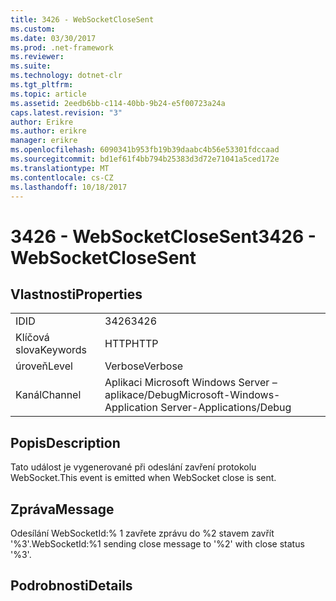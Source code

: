 ```yaml
---
title: 3426 - WebSocketCloseSent
ms.custom: 
ms.date: 03/30/2017
ms.prod: .net-framework
ms.reviewer: 
ms.suite: 
ms.technology: dotnet-clr
ms.tgt_pltfrm: 
ms.topic: article
ms.assetid: 2eedb6bb-c114-40bb-9b24-e5f00723a24a
caps.latest.revision: "3"
author: Erikre
ms.author: erikre
manager: erikre
ms.openlocfilehash: 6090341b953fb19b39daabc4b56e53301fdccaad
ms.sourcegitcommit: bd1ef61f4bb794b25383d3d72e71041a5ced172e
ms.translationtype: MT
ms.contentlocale: cs-CZ
ms.lasthandoff: 10/18/2017
---
```

# <a name="3426---websocketclosesent"></a><span data-ttu-id="0febf-102">3426 - WebSocketCloseSent</span><span class="sxs-lookup"><span data-stu-id="0febf-102">3426 - WebSocketCloseSent</span></span>
## <a name="properties"></a><span data-ttu-id="0febf-103">Vlastnosti</span><span class="sxs-lookup"><span data-stu-id="0febf-103">Properties</span></span>  
  
|||  
|-|-|  
|<span data-ttu-id="0febf-104">ID</span><span class="sxs-lookup"><span data-stu-id="0febf-104">ID</span></span>|<span data-ttu-id="0febf-105">3426</span><span class="sxs-lookup"><span data-stu-id="0febf-105">3426</span></span>|  
|<span data-ttu-id="0febf-106">Klíčová slova</span><span class="sxs-lookup"><span data-stu-id="0febf-106">Keywords</span></span>|<span data-ttu-id="0febf-107">HTTP</span><span class="sxs-lookup"><span data-stu-id="0febf-107">HTTP</span></span>|  
|<span data-ttu-id="0febf-108">úroveň</span><span class="sxs-lookup"><span data-stu-id="0febf-108">Level</span></span>|<span data-ttu-id="0febf-109">Verbose</span><span class="sxs-lookup"><span data-stu-id="0febf-109">Verbose</span></span>|  
|<span data-ttu-id="0febf-110">Kanál</span><span class="sxs-lookup"><span data-stu-id="0febf-110">Channel</span></span>|<span data-ttu-id="0febf-111">Aplikaci Microsoft Windows Server – aplikace/Debug</span><span class="sxs-lookup"><span data-stu-id="0febf-111">Microsoft-Windows-Application Server-Applications/Debug</span></span>|  
  
## <a name="description"></a><span data-ttu-id="0febf-112">Popis</span><span class="sxs-lookup"><span data-stu-id="0febf-112">Description</span></span>  
 <span data-ttu-id="0febf-113">Tato událost je vygenerované při odeslání zavření protokolu WebSocket.</span><span class="sxs-lookup"><span data-stu-id="0febf-113">This event is emitted when WebSocket close is sent.</span></span>  
  
## <a name="message"></a><span data-ttu-id="0febf-114">Zpráva</span><span class="sxs-lookup"><span data-stu-id="0febf-114">Message</span></span>  
 <span data-ttu-id="0febf-115">Odesílání WebSocketId:% 1 zavřete zprávu do %2 stavem zavřít '%3'.</span><span class="sxs-lookup"><span data-stu-id="0febf-115">WebSocketId:%1 sending close message to '%2' with close status '%3'.</span></span>  
  
## <a name="details"></a><span data-ttu-id="0febf-116">Podrobnosti</span><span class="sxs-lookup"><span data-stu-id="0febf-116">Details</span></span>
